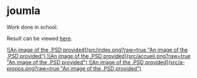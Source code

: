 # joumla
Work done in school.

Result can be viewed <a target="_blank" href="http://bengudro.insomnia247.nl/code/joumla/">here</a>.

<a target="_blank" href="http://bengudro.insomnia247.nl/code/joumla/">
![An image of the .PSD provided](src/index.png?raw=true "An image of the .PSD provided")
</a>
<a target="_blank" href="http://bengudro.insomnia247.nl/code/joumla/accueil.html">
![An image of the .PSD provided](src/accueil.png?raw=true "An image of the .PSD provided")
</a>
<a target="_blank" href="http://bengudro.insomnia247.nl/code/joumla/a-propos.html">
![An image of the .PSD provided](src/a-propos.png?raw=true "An image of the .PSD provided")
</a>

